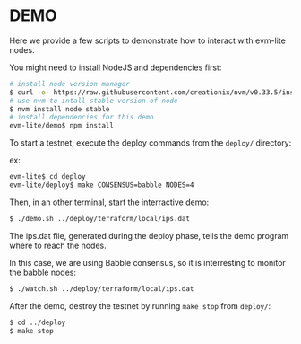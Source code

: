 # DEMO

Here we provide a few scripts to demonstrate how to interact with evm-lite 
nodes.

You might need to install NodeJS and dependencies first:

```bash
# install node version manager
$ curl -o- https://raw.githubusercontent.com/creationix/nvm/v0.33.5/install.sh | bash
# use nvm to intall stable version of node
$ nvm install node stable
# install dependencies for this demo
evm-lite/demo$ npm install
```

To start a testnet, execute the deploy commands from the `deploy/` directory:

ex:

```bash
evm-lite$ cd deploy
evm-lite/deploy$ make CONSENSUS=babble NODES=4
```

Then, in an other terminal, start the interractive demo:

```bash
$ ./demo.sh ../deploy/terraform/local/ips.dat
```

The ips.dat file, generated during the deploy phase, tells the demo program 
where to reach the nodes.

In this case, we are using Babble consensus, so it is interresting to monitor 
the babble nodes:

```bash
$ ./watch.sh ../deploy/terraform/local/ips.dat
```

After the demo, destroy the testnet by running `make stop` from `deploy/`:

```bash
$ cd ../deploy
$ make stop
```


